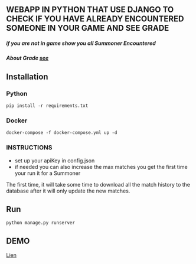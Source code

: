 ## WEBAPP IN PYTHON THAT USE DJANGO TO CHECK IF YOU HAVE ALREADY ENCOUNTERED SOMEONE IN YOUR GAME AND SEE GRADE

##### if you are not in game show you all Summoner Encountered
##### About Grade [see](https://maddcog.medium.com/measure-league-of-legends-performance-with-this-game-grade-778c2fe832cb)


## Installation


### Python
```
pip install -r requirements.txt
```


### Docker

```
docker-compose -f docker-compose.yml up -d
```

### INSTRUCTIONS
- set up your apiKey in config.json
- if needed you can also increase the max matches you get the first time your run it for a Summoner

The first time, it will take some time to download all the match history to the database after it will only update the new matches.


## Run

```
python manage.py runserver
```

## DEMO

[Lien](http://13.37.99.139/)
